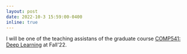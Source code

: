 ```yaml
---
layout: post
date: 2022-10-3 15:59:00-0400
inline: true
---
```


I will be one of the teaching assistans of the graduate course [COMP541: Deep Learning](https://aykuterdem.github.io/classes/comp541.f22/) at Fall'22.